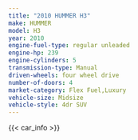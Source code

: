 ```yaml
---
title: "2010 HUMMER H3"
make: HUMMER
model: H3
year: 2010
engine-fuel-type: regular unleaded
engine-hp: 239
engine-cylinders: 5
transmission-type: Manual
driven-wheels: four wheel drive
number-of-doors: 4
market-category: Flex Fuel,Luxury
vehicle-size: Midsize
vehicle-style: 4dr SUV
---
```


{{< car_info >}}
